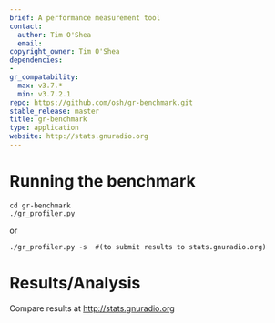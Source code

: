 ```yaml
---
brief: A performance measurement tool
contact:
  author: Tim O'Shea
  email: 
copyright_owner: Tim O'Shea
dependencies:
-
gr_compatability:
  max: v3.7.*
  min: v3.7.2.1
repo: https://github.com/osh/gr-benchmark.git
stable_release: master
title: gr-benchmark
type: application
website: http://stats.gnuradio.org
--- 
```


# Running the benchmark

    cd gr-benchmark
    ./gr_profiler.py

or

    ./gr_profiler.py -s  #(to submit results to stats.gnuradio.org)

# Results/Analysis

Compare results at
http://stats.gnuradio.org
